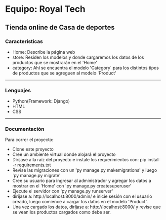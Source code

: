 # Equipo: Royal Tech
Tienda online de Casa de deportes
---

### Características
- Home: Describe la página web
- store: Residen los modelos y donde cargaremos los datos de los
              productos que se mostrarán en el 'Home'
- category: Ahí se encuentra el modelo 'Category' para los distintos
            tipos de productos que se agreguen al modelo 'Product'
---

### Lenguajes
- Python(Framework: Django)
- HTML
- CSS
---

### Documentación
Para correr el proyecto:
- Clone este proyecto
- Cree un ambiente virtual donde alojará el proyecto
- Diríjase a la raíz del proyecto e instale los requerimientos con: pip install -r requirements.txt
- Revise las migraciones con un 'py manage.py makemigrations' y luego 'py manage.py migrate'
- Cree su usuario para ingresar al administrador y agregar los datos a mostrar en el 'Home'
  con 'py manage.py createsuperuser'
- Ejecute el servidor con 'py manage.py runserver'
- diríjase a: http://localhost:8000/admin/ e inicie sesión con el usuario creado, luego
  comience a cargar los datos en el modelo 'Product'.
- Una vez cargado los datos, diríjase a: http://localhost:8000/ y revise que se vean los
  productos cargados como debe ser.
